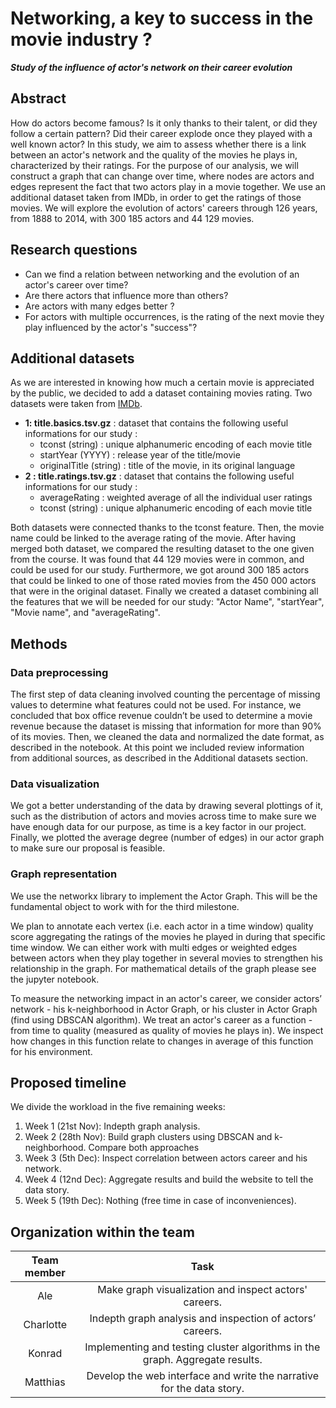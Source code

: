 # Networking, a key to success in the movie industry ?

___Study of the influence of actor's network on their career evolution___

## Abstract

How do actors become famous? Is it only thanks to their talent, or did they follow a certain pattern? Did their career explode once they played with a well known actor? In this study, we aim to assess whether there is a link between an actor's network and the quality of the movies he plays in, characterized by their ratings. For the purpose of our analysis, we will construct a graph that can change over time, where nodes are actors and edges represent the fact that two actors play in a movie together. We use an additional dataset taken from IMDb, in order to get the ratings of those movies. We will explore the evolution of actors' careers through 126 years, from 1888 to 2014, with 300 185 actors and 44 129 movies. 
 

## Research questions

- Can we find a relation between networking and the evolution of an actor's career over time? 
- Are there actors that influence more than others? 
- Are actors with many edges better ? 
- For actors with multiple occurrences, is the rating of the next movie they play influenced by the actor's "success"? 
  
## Additional datasets

As we are interested in knowing how much a certain movie is appreciated by the public, we decided to add a dataset containing movies rating. Two datasets were taken from [IMDb](https://datasets.imdbws.com/).

* **1: title.basics.tsv.gz**  : dataset that contains the following useful informations for our study : 
    * tconst (string) : unique alphanumeric encoding of each movie title 
    * startYear (YYYY) : release year of the title/movie
    * originalTitle (string) : title of the movie, in its original language
* **2 : title.ratings.tsv.gz** : dataset that contains the following useful informations for our study : 
    * averageRating : weighted average of all the individual user ratings
    * tconst (string) : unique alphanumeric encoding of each movie title 
    
Both datasets were connected thanks to the tconst feature. Then, the movie name could be linked to the average rating of the movie. After having merged both dataset, we compared the resulting dataset to the one given from the course. It was found that 44 129 movies were in common, and could be used for our study. Furthermore, we got around 300 185 actors that could be linked to one of those rated movies from the 450 000 actors that were in the original dataset. Finally we created a dataset combining all the features that we will be needed for our study: "Actor Name", "startYear", "Movie name", and "averageRating".


## Methods
### Data preprocessing
The first step of data cleaning involved counting the percentage of missing values to determine what features could not be used. For instance, we concluded that box office revenue couldn’t be used to determine a movie revenue because the dataset is missing that information for more than 90% of its movies.
Then, we cleaned the data and normalized the date format, as described in the notebook.
At this point we included review information from additional sources, as described in the Additional datasets section.

### Data visualization
We got a better understanding of the data by drawing several plottings of it, such as the distribution of actors and movies across time to make sure we have enough data for our purpose, as time is a key factor in our project.
Finally, we plotted the average degree (number of edges) in our actor graph to make sure our proposal is feasible.

### Graph representation

We use the networkx library to implement the Actor Graph. This will be the fundamental object to work with for the third milestone.

We plan to annotate each vertex (i.e. each actor in a time window) quality score aggregating the ratings of the movies he played in during that specific time window. We can either work with multi edges or weighted edges between actors when they play together in several movies to strengthen his relationship in the graph. For mathematical details of the graph please see the jupyter notebook.

To measure the networking impact in an actor's career, we consider actors’ network - his k-neighborhood in Actor Graph, or his cluster in Actor Graph (find using DBSCAN algorithm). We treat an actor's career as a function - from time to quality (measured as quality of movies he plays in). We inspect how changes in this function relate to changes in average of this function for his environment. 

## Proposed timeline

We divide the workload in the five remaining weeks:
1. Week 1 (21st Nov): Indepth graph analysis.
1. Week 2 (28th Nov): Build graph clusters using DBSCAN and k-neighborhood. Compare both approaches 
1. Week 3 (5th Dec): Inspect correlation between actors career and his network.
1. Week 4 (12nd Dec): Aggregate results and build the website to tell the data story.
1. Week 5 (19th Dec): Nothing (free time in case of inconveniences).

## Organization within the team

| Team member | Task |
| :-: | :-: |
| Ale | Make graph visualization and inspect actors' careers. |
| Charlotte | Indepth graph analysis and inspection of actors’ careers. |
| Konrad | Implementing and testing cluster algorithms in the graph. Aggregate results. |
| Matthias | Develop the web interface and write the narrative for the data story. |

